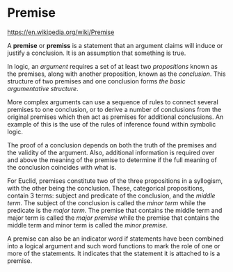 # Premise

https://en.wikipedia.org/wiki/Premise

A **premise** or **premiss** is a statement that an argument claims will induce or justify a conclusion. It is an assumption that something is true.

In logic, an *argument* requires a set of at least two *propositions* known as the premises, along with another proposition, known as the *conclusion*. This structure of two premises and one conclusion forms *the basic argumentative structure*.

More complex arguments can use a sequence of rules to connect several premises to one conclusion, or to derive a number of conclusions from the original premises which then act as premises for additional conclusions. An example of this is the use of the rules of inference found within symbolic logic.

The proof of a conclusion depends on both the truth of the premises and the validity of the argument. Also, additional information is required over and above the meaning of the premise to determine if the full meaning of the conclusion coincides with what is.

For Euclid, premises constitute two of the three propositions in a syllogism, with the other being the conclusion. These, categorical propositions, contain 3 terms: subject and predicate of the conclusion, and the *middle term*. The subject of the conclusion is called the *minor term* while the predicate is the *major term*. The premise that contains the middle term and major term is called the *major premise* while the premise that contains the middle term and minor term is called the *minor premise*.

A premise can also be an indicator word if statements have been combined into a logical argument and such word functions to mark the role of one or more of the statements. It indicates that the statement it is attached to is a premise.
